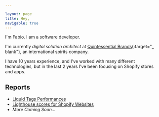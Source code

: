 ```yaml
---

layout: page
title: Hey,
navigable: true
---
```



I'm Fabio. I am a software developer.

I'm currently _digital solution architect_ at [Quintessential Brands](https://quintessentialbrands.com){:target="_
blank"}, an international spirits company.

I have 10 years experience, and I've worked with many different technologies, but in the last 2 years I've been focusing
on Shopify stores and apps.


## Reports

* [Liquid Tags Performances](/reports/liquid_tags_performances)
* [Lighthouse scores for Shopify Websites](/reports/lighthouse_analysis) 
* _More Coming Soon..._
